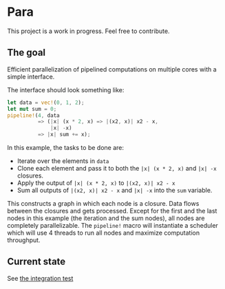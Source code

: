 # Para
This project is a work in progress. Feel free to contribute.

## The goal
Efficient parallelization of pipelined computations on multiple cores with a simple interface.

The interface should look something like:
```rust
let data = vec!(0, 1, 2);
let mut sum = 0;
pipeline!(4, data
          => (|x| (x * 2, x) => |(x2, x)| x2 - x,
              |x| -x)
          => |x| sum += x);
```
In this example, the tasks to be done are:
- Iterate over the elements in `data`
- Clone each element and pass it to both the `|x| (x * 2, x)` and `|x| -x` closures.
- Apply the output of `|x| (x * 2, x)` to `|(x2, x)| x2 - x`
- Sum all outputs of `|(x2, x)| x2 - x` and `|x| -x` into the `sum` variable.

This constructs a graph in which each node is a closure. Data flows between the closures and gets processed.
Except for the first and the last nodes in this example (the iteration and the sum nodes),
all nodes are completely parallelizable. The `pipeline!` macro will instantiate a scheduler
which will use 4 threads to run all nodes and maximize computation throughput.

## Current state
See [the integration test](./tests/test.rs)
